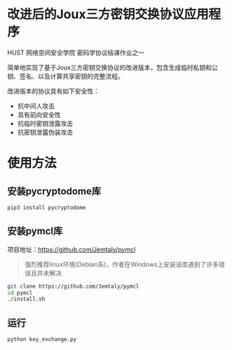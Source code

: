 # 改进后的Joux三方密钥交换协议应用程序
HUST 网络空间安全学院 密码学协议结课作业之一

简单地实现了基于Joux三方密钥交换协议的改进版本，包含生成临时私钥和公钥、签名、以及计算共享密钥的完整流程。

改进版本的协议具有如下安全性：
* 抗中间人攻击
* 具有前向安全性
* 抗临时密钥泄露攻击
* 抗密钥泄露伪装攻击

# 使用方法
## 安装pycryptodome库
```bash
pip3 install pycryptodome
```
## 安装pymcl库
项目地址：https://github.com/Jemtaly/pymcl

> 强烈推荐linux环境(Debian系)，作者在Windows上安装该库遇到了许多错误且并未解决

```bash
git clone https://github.com/Jemtaly/pymcl
cd pymcl
./install.sh
```

## 运行
```bash
python key_exchange.py
```
